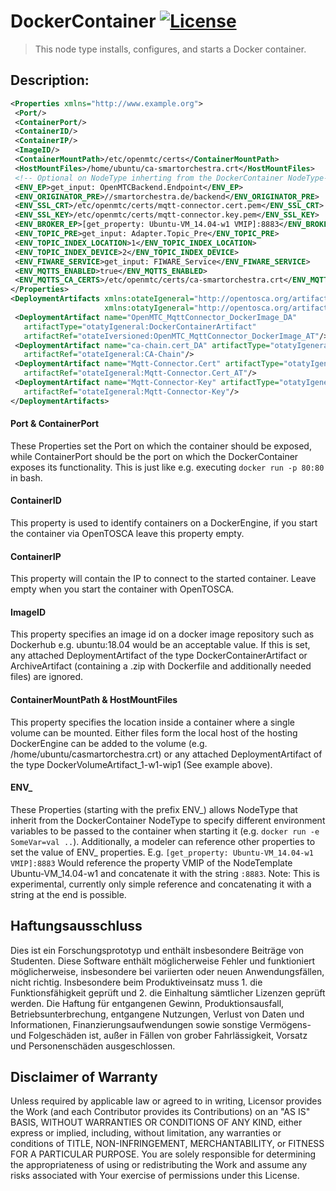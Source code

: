 # DockerContainer [![License](https://img.shields.io/badge/License-Apache%202.0-blue.svg)](https://opensource.org/licenses/Apache-2.0)  

> This node type installs, configures, and starts a Docker container.

## Description:

```xml
<Properties xmlns="http://www.example.org">
 <Port/>
 <ContainerPort/>
 <ContainerID/>
 <ContainerIP/>
 <ImageID/>
 <ContainerMountPath>/etc/openmtc/certs</ContainerMountPath>
 <HostMountFiles>/home/ubuntu/ca-smartorchestra.crt</HostMountFiles>
 <!-- Optional on NodeType inherting from the DockerContainer NodeType-->
 <ENV_EP>get_input: OpenMTCBackend.Endpoint</ENV_EP>
 <ENV_ORIGINATOR_PRE>//smartorchestra.de/backend</ENV_ORIGINATOR_PRE>
 <ENV_SSL_CRT>/etc/openmtc/certs/mqtt-connector.cert.pem</ENV_SSL_CRT>
 <ENV_SSL_KEY>/etc/openmtc/certs/mqtt-connector.key.pem</ENV_SSL_KEY>
 <ENV_BROKER_EP>[get_property: Ubuntu-VM_14.04-w1 VMIP]:8883</ENV_BROKER_EP>
 <ENV_TOPIC_PRE>get_input: Adapter.Topic_Pre</ENV_TOPIC_PRE>
 <ENV_TOPIC_INDEX_LOCATION>1</ENV_TOPIC_INDEX_LOCATION>
 <ENV_TOPIC_INDEX_DEVICE>2</ENV_TOPIC_INDEX_DEVICE>
 <ENV_FIWARE_SERVICE>get_input: FIWARE_Service</ENV_FIWARE_SERVICE>
 <ENV_MQTTS_ENABLED>true</ENV_MQTTS_ENABLED>
 <ENV_MQTTS_CA_CERTS>/etc/openmtc/certs/ca-smartorchestra.crt</ENV_MQTTS_CA_CERTS>
</Properties>
<DeploymentArtifacts xmlns:otateIgeneral="http://opentosca.org/artifacttemplates"
                     xmlns:otatyIgeneral="http://opentosca.org/artifacttypes">
 <DeploymentArtifact name="OpenMTC_MqttConnector_DockerImage_DA"
   artifactType="otatyIgeneral:DockerContainerArtifact"
   artifactRef="otateIversioned:OpenMTC_MqttConnector_DockerImage_AT"/>
 <DeploymentArtifact name="ca-chain.cert_DA" artifactType="otatyIgeneral:DockerVolumeArtifact_1-w1-wip1"
   artifactRef="otateIgeneral:CA-Chain"/>
 <DeploymentArtifact name="Mqtt-Connector.Cert" artifactType="otatyIgeneral:DockerVolumeArtifact_1-w1-wip1"
   artifactRef="otateIgeneral:Mqtt-Connector.Cert_AT"/>
 <DeploymentArtifact name="Mqtt-Connector-Key" artifactType="otatyIgeneral:DockerVolumeArtifact_1-w1-wip1"
   artifactRef="otateIgeneral:Mqtt-Connector-Key"/>
</DeploymentArtifacts>
```

#### Port & ContainerPort

These Properties set the Port on which the container should be exposed, while ContainerPort should be the port on which the DockerContainer exposes its functionality. This is just like e.g. executing ```docker run -p 80:80``` in bash.

#### ContainerID

This property is used to identify containers on a DockerEngine, if you start the container via OpenTOSCA leave this property empty.

#### ContainerIP

This property will contain the IP to connect to the started container. Leave empty when you start the container with OpenTOSCA.

#### ImageID

This property specifies an image id on a docker image repository such as Dockerhub e.g. ubuntu:18.04 would be an acceptable value. If this is set, any attached DeploymentArtifact of the type DockerContainerArtifact or ArchiveArtifact (containing a .zip with Dockerfile and additionally needed files) are ignored.

#### ContainerMountPath & HostMountFiles

This property specifies the location inside a container where a single volume can be mounted. Either files form the local host of the hosting DockerEngine can be added to the volume (e.g. <HostMountFiles>/home/ubuntu/casmartorchestra.crt</HostMountFiles>) or any attached DeploymentArtifact of the type DockerVolumeArtifact_1-w1-wip1 (See example above).

#### ENV_

These Properties (starting with the prefix ENV_) allows NodeType that inherit from the DockerContainer NodeType to specify different environment variables to be passed to the container when starting it (e.g. ```docker run -e SomeVar=val ..```). Additionally, a modeler can reference other properties to set the value of ENV_ properties. E.g. ```[get_property: Ubuntu-VM_14.04-w1 VMIP]:8883``` Would reference the property VMIP of the NodeTemplate Ubuntu-VM_14.04-w1 and concatenate it with the string ```:8883```. Note: This is experimental, currently only simple reference and concatenating it with a string at the end is possible.

## Haftungsausschluss

Dies ist ein Forschungsprototyp und enthält insbesondere Beiträge von Studenten.
Diese Software enthält möglicherweise Fehler und funktioniert möglicherweise, insbesondere bei variierten oder neuen Anwendungsfällen, nicht richtig.
Insbesondere beim Produktiveinsatz muss 1. die Funktionsfähigkeit geprüft und 2. die Einhaltung sämtlicher Lizenzen geprüft werden.
Die Haftung für entgangenen Gewinn, Produktionsausfall, Betriebsunterbrechung, entgangene Nutzungen, Verlust von Daten und Informationen, Finanzierungsaufwendungen sowie sonstige Vermögens- und Folgeschäden ist, außer in Fällen von grober Fahrlässigkeit, Vorsatz und Personenschäden ausgeschlossen.

## Disclaimer of Warranty

Unless required by applicable law or agreed to in writing, Licensor provides the Work (and each Contributor
provides its Contributions) on an "AS IS" BASIS, WITHOUT WARRANTIES OR CONDITIONS OF ANY KIND, either express
or implied, including, without limitation, any warranties or conditions of TITLE, NON-INFRINGEMENT,
MERCHANTABILITY, or FITNESS FOR A PARTICULAR PURPOSE. You are solely responsible for determining the
appropriateness of using or redistributing the Work and assume any risks associated with Your exercise of
permissions under this License.
